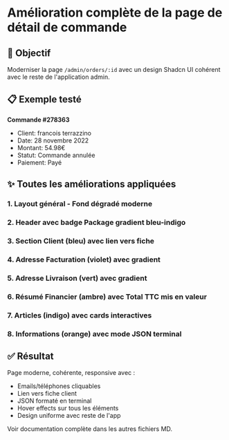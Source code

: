 # Amélioration complète de la page de détail de commande

## 🎯 Objectif

Moderniser la page `/admin/orders/:id` avec un design Shadcn UI cohérent avec le reste de l'application admin.

## 📋 Exemple testé

**Commande #278363**
- Client: francois terrazzino  
- Date: 28 novembre 2022
- Montant: 54.98€
- Statut: Commande annulée
- Paiement: Payé

## ✨ Toutes les améliorations appliquées

### 1. Layout général - Fond dégradé moderne
### 2. Header avec badge Package gradient bleu-indigo
### 3. Section Client (bleu) avec lien vers fiche
### 4. Adresse Facturation (violet) avec gradient
### 5. Adresse Livraison (vert) avec gradient
### 6. Résumé Financier (ambre) avec Total TTC mis en valeur
### 7. Articles (indigo) avec cards interactives
### 8. Informations (orange) avec mode JSON terminal

## ✅ Résultat

Page moderne, cohérente, responsive avec :
- Emails/téléphones cliquables
- Lien vers fiche client
- JSON formaté en terminal
- Hover effects sur tous les éléments
- Design uniforme avec reste de l'app

Voir documentation complète dans les autres fichiers MD.
